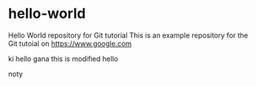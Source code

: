 # hello-world
Hello World repository for Git tutorial
This is an example repository for the Git tutoial on
https://www.google.com

ki
hello gana
this is modified
hello 

noty

